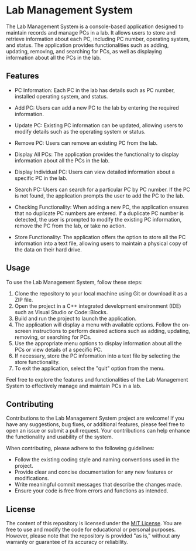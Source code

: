# Lab Management System

The Lab Management System is a console-based application designed to maintain records and manage PCs in a lab. It allows users to store and retrieve information about each PC, including PC number, operating system, and status. The application provides functionalities such as adding, updating, removing, and searching for PCs, as well as displaying information about all the PCs in the lab.

## Features

- PC Information: Each PC in the lab has details such as PC number, installed operating system, and status.

- Add PC: Users can add a new PC to the lab by entering the required information.

- Update PC: Existing PC information can be updated, allowing users to modify details such as the operating system or status.

- Remove PC: Users can remove an existing PC from the lab.

- Display All PCs: The application provides the functionality to display information about all the PCs in the lab.

- Display Individual PC: Users can view detailed information about a specific PC in the lab.

- Search PC: Users can search for a particular PC by PC number. If the PC is not found, the application prompts the user to add the PC to the lab.

- Checking Functionality: When adding a new PC, the application ensures that no duplicate PC numbers are entered. If a duplicate PC number is detected, the user is prompted to modify the existing PC information, remove the PC from the lab, or take no action.

- Store Functionality: The application offers the option to store all the PC information into a text file, allowing users to maintain a physical copy of the data on their hard drive.

## Usage

To use the Lab Management System, follow these steps:

1. Clone the repository to your local machine using Git or download it as a ZIP file.
2. Open the project in a C++ integrated development environment (IDE) such as Visual Studio or Code::Blocks.
3. Build and run the project to launch the application.
4. The application will display a menu with available options. Follow the on-screen instructions to perform desired actions such as adding, updating, removing, or searching for PCs.
5. Use the appropriate menu options to display information about all the PCs or view details of a specific PC.
6. If necessary, store the PC information into a text file by selecting the store functionality.
7. To exit the application, select the "quit" option from the menu.

Feel free to explore the features and functionalities of the Lab Management System to effectively manage and maintain PCs in a lab.

## Contributing

Contributions to the Lab Management System project are welcome! If you have any suggestions, bug fixes, or additional features, please feel free to open an issue or submit a pull request. Your contributions can help enhance the functionality and usability of the system.

When contributing, please adhere to the following guidelines:

- Follow the existing coding style and naming conventions used in the project.
- Provide clear and concise documentation for any new features or modifications.
- Write meaningful commit messages that describe the changes made.
- Ensure your code is free from errors and functions as intended.

## License

The content of this repository is licensed under the [MIT License](LICENSE). You are free to use and modify the code for educational or personal purposes. However, please note that the repository is provided "as is," without any warranty or guarantee of its accuracy or reliability.
